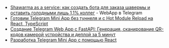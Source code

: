 - [Shawarma as a service: как создать бота для заказа шавермы и оставить голодными лишь 1,1% коллег](https://habr.com/ru/companies/selectel/articles/741392/) - WebApp в Telegram
- [Готовим Telegram Mini App без туннеля и с Hot Module Reload на React, TypeScript](https://habr.com/ru/articles/789442/)
- [Создание Telegram Web App с FastAPI: Генерация, сканирование QR-кодов камерой устройства и деплой за 5 минут](https://habr.com/ru/companies/amvera/articles/852490/)
- [Разработка Telegram Mini App с помощью React](https://habr.com/ru/companies/timeweb/articles/858382/)